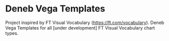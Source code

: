 # Deneb Vega Templates

Project inspired by FT Visual Vocabulary (https://ft.com/vocabulary).
Deneb Vega Templates for all [under development] FT Visual Vocabulary chart types.
